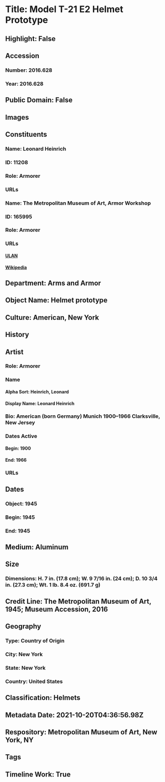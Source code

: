 # Title: Model T-21 E2 Helmet Prototype
## Highlight: False
## Accession
### Number: 2016.628
### Year: 2016.628
## Public Domain: False
## Images
## Constituents
### Name: Leonard Heinrich
### ID: 11208
### Role: Armorer
### URLs
### Name: The Metropolitan Museum of Art, Armor Workshop
### ID: 165995
### Role: Armorer
### URLs
#### [ULAN](http://vocab.getty.edu/page/ulan/500125157)
#### [Wikipedia](https://www.wikidata.org/wiki/Q160236)
## Department: Arms and Armor
## Object Name: Helmet prototype
## Culture: American, New York
## History
## Artist
### Role: Armorer
### Name
#### Alpha Sort: Heinrich, Leonard
#### Display Name: Leonard Heinrich
### Bio: American (born Germany) Munich 1900–1966 Clarksville, New Jersey
### Dates Active
#### Begin: 1900
#### End: 1966
### URLs
## Dates
### Object: 1945
### Begin: 1945
### End: 1945
## Medium: Aluminum
## Size
### Dimensions: H. 7 in. (17.8 cm); W. 9 7/16 in. (24 cm); D. 10 3/4 in. (27.3 cm); Wt. 1 lb. 8.4 oz. (691.7 g)
## Credit Line: The Metropolitan Museum of Art, 1945; Museum Accession, 2016
## Geography
### Type: Country of Origin
### City: New York
### State: New York
### Country: United States
## Classification: Helmets
## Metadata Date: 2021-10-20T04:36:56.98Z
## Respository: Metropolitan Museum of Art, New York, NY
## Tags
## Timeline Work: True
